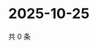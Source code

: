 # 2025-10-25

共 0 条

<!-- BEGIN ZHIHUVIDEO -->
<!-- 最后更新时间 Sat Oct 25 2025 08:51:55 GMT+0800 (China Standard Time) -->

<!-- END ZHIHUVIDEO -->
